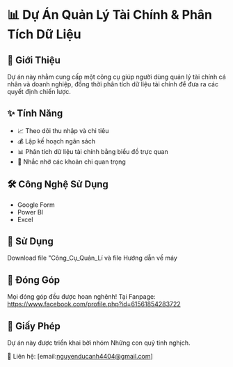# 📊 Dự Án Quản Lý Tài Chính & Phân Tích Dữ Liệu

## 🚀 Giới Thiệu
Dự án này nhằm cung cấp một công cụ giúp người dùng quản lý tài chính cá nhân và doanh nghiệp, đồng thời phân tích dữ liệu tài chính để đưa ra các quyết định chiến lược.

## ✨ Tính Năng
- 📈 Theo dõi thu nhập và chi tiêu
- 💰 Lập kế hoạch ngân sách
- 📊 Phân tích dữ liệu tài chính bằng biểu đồ trực quan
- 🔔 Nhắc nhở các khoản chi quan trọng

## 🛠️ Công Nghệ Sử Dụng
- Google Form
- Power BI
- Excel

## 🚀 Sử Dụng
Download file "Công_Cụ_Quản_Lí và file Hướng dẫn về máy

## 📌 Đóng Góp
Mọi đóng góp đều được hoan nghênh!
Tại Fanpage: https://www.facebook.com/profile.php?id=61561854283722

## 📄 Giấy Phép
Dự án này được triển khai bời nhóm Những con quỷ tinh nghịch.

📧 Liên hệ: [email:nguyenducanh4404@gmail.com]
